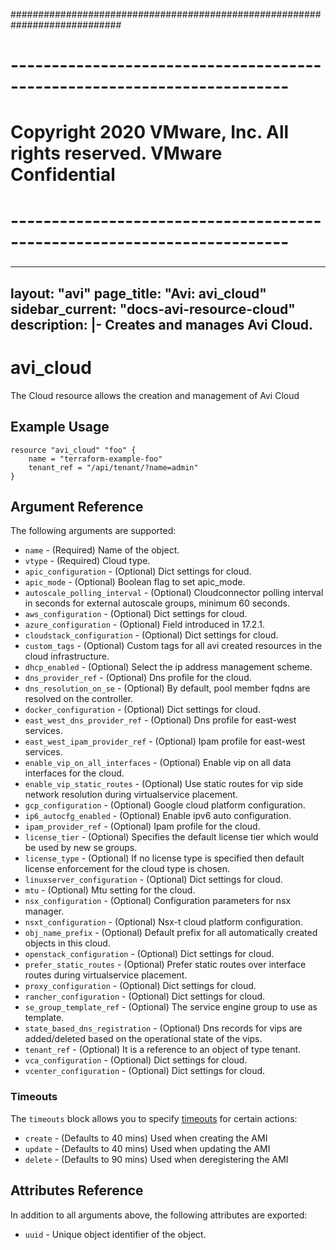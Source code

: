 ############################################################################
# ------------------------------------------------------------------------
# Copyright 2020 VMware, Inc.  All rights reserved. VMware Confidential
# ------------------------------------------------------------------------
###

---
layout: "avi"
page_title: "Avi: avi_cloud"
sidebar_current: "docs-avi-resource-cloud"
description: |-
  Creates and manages Avi Cloud.
---

# avi_cloud

The Cloud resource allows the creation and management of Avi Cloud

## Example Usage

```hcl
resource "avi_cloud" "foo" {
    name = "terraform-example-foo"
    tenant_ref = "/api/tenant/?name=admin"
}
```

## Argument Reference

The following arguments are supported:

* `name` - (Required) Name of the object.
* `vtype` - (Required) Cloud type.
* `apic_configuration` - (Optional) Dict settings for cloud.
* `apic_mode` - (Optional) Boolean flag to set apic_mode.
* `autoscale_polling_interval` - (Optional) Cloudconnector polling interval in seconds for external autoscale groups, minimum 60 seconds.
* `aws_configuration` - (Optional) Dict settings for cloud.
* `azure_configuration` - (Optional) Field introduced in 17.2.1.
* `cloudstack_configuration` - (Optional) Dict settings for cloud.
* `custom_tags` - (Optional) Custom tags for all avi created resources in the cloud infrastructure.
* `dhcp_enabled` - (Optional) Select the ip address management scheme.
* `dns_provider_ref` - (Optional) Dns profile for the cloud.
* `dns_resolution_on_se` - (Optional) By default, pool member fqdns are resolved on the controller.
* `docker_configuration` - (Optional) Dict settings for cloud.
* `east_west_dns_provider_ref` - (Optional) Dns profile for east-west services.
* `east_west_ipam_provider_ref` - (Optional) Ipam profile for east-west services.
* `enable_vip_on_all_interfaces` - (Optional) Enable vip on all data interfaces for the cloud.
* `enable_vip_static_routes` - (Optional) Use static routes for vip side network resolution during virtualservice placement.
* `gcp_configuration` - (Optional) Google cloud platform configuration.
* `ip6_autocfg_enabled` - (Optional) Enable ipv6 auto configuration.
* `ipam_provider_ref` - (Optional) Ipam profile for the cloud.
* `license_tier` - (Optional) Specifies the default license tier which would be used by new se groups.
* `license_type` - (Optional) If no license type is specified then default license enforcement for the cloud type is chosen.
* `linuxserver_configuration` - (Optional) Dict settings for cloud.
* `mtu` - (Optional) Mtu setting for the cloud.
* `nsx_configuration` - (Optional) Configuration parameters for nsx manager.
* `nsxt_configuration` - (Optional) Nsx-t cloud platform configuration.
* `obj_name_prefix` - (Optional) Default prefix for all automatically created objects in this cloud.
* `openstack_configuration` - (Optional) Dict settings for cloud.
* `prefer_static_routes` - (Optional) Prefer static routes over interface routes during virtualservice placement.
* `proxy_configuration` - (Optional) Dict settings for cloud.
* `rancher_configuration` - (Optional) Dict settings for cloud.
* `se_group_template_ref` - (Optional) The service engine group to use as template.
* `state_based_dns_registration` - (Optional) Dns records for vips are added/deleted based on the operational state of the vips.
* `tenant_ref` - (Optional) It is a reference to an object of type tenant.
* `vca_configuration` - (Optional) Dict settings for cloud.
* `vcenter_configuration` - (Optional) Dict settings for cloud.


### Timeouts

The `timeouts` block allows you to specify [timeouts](https://www.terraform.io/docs/configuration/resources.html#timeouts) for certain actions:

* `create` - (Defaults to 40 mins) Used when creating the AMI
* `update` - (Defaults to 40 mins) Used when updating the AMI
* `delete` - (Defaults to 90 mins) Used when deregistering the AMI

## Attributes Reference

In addition to all arguments above, the following attributes are exported:

* `uuid` -  Unique object identifier of the object.


